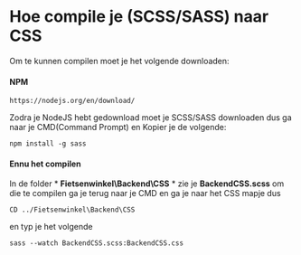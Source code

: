 # Hoe compile je (SCSS/SASS) naar CSS
Om te kunnen compilen moet je het volgende downloaden:

#### NPM 
```
https://nodejs.org/en/download/
```

Zodra je NodeJS hebt gedownload moet je SCSS/SASS downloaden dus ga naar je CMD(Command Prompt) en Kopier je de volgende:
```
npm install -g sass
```

#### Ennu het compilen
In de folder * **Fietsenwinkel\Backend\CSS** * zie je **BackendCSS.scss** om die te compilen ga je terug naar je CMD en ga je naar
het CSS mapje dus
```
CD ../Fietsenwinkel\Backend\CSS
```
en typ je het volgende
```
sass --watch BackendCSS.scss:BackendCSS.css
```


